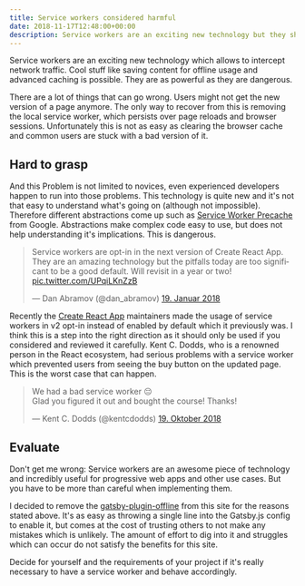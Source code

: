 ```yaml
---
title: Service workers considered harmful
date: 2018-11-17T12:48:00+00:00
description: Service workers are an exciting new technology but they should not be used thoughtless as they can do great damage to your site if used incorrect.
---
```


Service workers are an exciting new technology which allows to intercept network traffic. Cool stuff like saving content for offline usage and advanced caching is possible. They are as powerful as they are dangerous.

There are a lot of things that can go wrong. Users might not get the new version of a page anymore. The only way to recover from this is removing the local service worker, which persists over page reloads and browser sessions. Unfortunately this is not as easy as clearing the browser cache and common users are stuck with a bad version of it.

## Hard to grasp

And this Problem is not limited to novices, even experienced developers happen to run into those problems. This technology is quite new and it's not that easy to understand what's going on (although not impossible). Therefore different abstractions come up such as [Service Worker Precache](https://github.com/GoogleChromeLabs/sw-precache) from Google. Abstractions make complex code easy to use, but does not help understanding it's implications. This is dangerous.

<blockquote class="twitter-tweet" data-lang="de"><p lang="en" dir="ltr">Service workers are opt-in in the next version of Create React App. They are an amazing technology but the pitfalls today are too significant to be a good default. Will revisit in a year or two! <a href="https://t.co/UPqiLKnZzB">pic.twitter.com/UPqiLKnZzB</a></p>&mdash; Dan Abramov (@dan_abramov) <a href="https://twitter.com/dan_abramov/status/954146978564395008?ref_src=twsrc%5Etfw">19. Januar 2018</a></blockquote>

Recently the [Create React App](https://github.com/facebook/create-react-app) maintainers made the usage of service workers in v2 opt-in instead of enabled by default which it previously was. I think this is a step into the right direction as it should only be used if you considered and reviewed it carefully. Kent C. Dodds, who is a renowned person in the React ecosystem, had serious problems with a service worker which prevented users from seeing the buy button on the updated page. This is the worst case that can happen.

<blockquote class="twitter-tweet" data-lang="de"><p lang="en" dir="ltr">We had a bad service worker 😔<br>Glad you figured it out and bought the course! Thanks!</p>&mdash; Kent C. Dodds (@kentcdodds) <a href="https://twitter.com/kentcdodds/status/1053241715153227777?ref_src=twsrc%5Etfw">19. Oktober 2018</a></blockquote>

## Evaluate

Don't get me wrong: Service workers are an awesome piece of technology and incredibly useful for progressive web apps and other use cases. But you have to be more than careful when implementing them.

I decided to remove the [gatsby-plugin-offline](https://github.com/gatsbyjs/gatsby/tree/master/packages/gatsby-plugin-offline) from this site for the reasons stated above. It's as easy as throwing a single line into the Gatsby.js config to enable it, but comes at the cost of trusting others to not make any mistakes which is unlikely. The amount of effort to dig into it and struggles which can occur do not satisfy the benefits for this site.

Decide for yourself and the requirements of your project if it's really necessary to have a service worker and behave accordingly.
